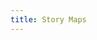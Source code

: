```yaml
---
title: Story Maps
---
```

<html>
<head>
    <link rel="stylesheet" href="https://unpkg.com/leaflet@1.7.1/dist/leaflet.css"/>
    <script src="https://unpkg.com/leaflet@1.7.1/dist/leaflet.js"></script>
</head>
<body>
    <div id='mapid' style='width: 1000px; height: 900px;'></div>
    <script>
        var mymap = L.map('mapid').setView([42.056149618988634, -87.67419127768129], 17);
        L.tileLayer('https://tile.jawg.io/jawg-light/{z}/{x}/{y}{r}.png?access-token=MUPZaQ4ir6DcWeBEV1Zey7W1daynrqNHxfli1AEB24fwWbYD4Wfof0iEMuVwZTbl', {}).addTo(mymap);
        mymap.attributionControl.addAttribution("<a href=\"https://www.jawg.io\" target=\"_blank\">&copy; Jawg</a> - <a href=\"https://www.openstreetmap.org\" target=\"_blank\">&copy; OpenStreetMap</a>&nbsp;contributors")
    </script>
</body>
</html>
